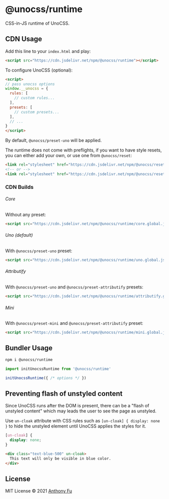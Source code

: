 # @unocss/runtime

CSS-in-JS runtime of UnoCSS.

## CDN Usage

Add this line to your `index.html` and play:

```html
<script src="https://cdn.jsdelivr.net/npm/@unocss/runtime"></script>
```

To configure UnoCSS (optional):

```html
<script>
// pass unocss options
window.__unocss = {
  rules: [
    // custom rules...
  ],
  presets: [
    // custom presets...
  ],
  // ...
}
</script>
```

By default, `@unocss/preset-uno` will be applied.

The runtime does not come with preflights, if you want to have style resets, you can either add your own, or use one from `@unocss/reset`:

```html
<link rel="stylesheet" href="https://cdn.jsdelivr.net/npm/@unocss/reset/normalize.min.css">
<!-- or -->
<link rel="stylesheet" href="https://cdn.jsdelivr.net/npm/@unocss/reset/tailwind.min.css">
```

### CDN Builds

###### Core

Without any preset:

```html
<script src="https://cdn.jsdelivr.net/npm/@unocss/runtime/core.global.js"></script>
```

###### Uno (default)

With `@unocss/preset-uno` preset:

```html
<script src="https://cdn.jsdelivr.net/npm/@unocss/runtime/uno.global.js"></script>
```

###### Attributify

With `@unocss/preset-uno` and `@unocss/preset-attributify` presets:

```html
<script src="https://cdn.jsdelivr.net/npm/@unocss/runtime/attributify.global.js"></script>
```

###### Mini

With `@unocss/preset-mini` and `@unocss/preset-attributify` preset:

```html
<script src="https://cdn.jsdelivr.net/npm/@unocss/runtime/mini.global.js"></script>
```

## Bundler Usage

```bash
npm i @unocss/runtime
```

```ts
import initUnocssRuntime from '@unocss/runtime'

initUnocssRuntime({ /* options */ })
```

## Preventing flash of unstyled content

Since UnoCSS runs after the DOM is present, there can be a "flash of unstyled content" which may leads the user to see the page as unstyled.

Use `un-cloak` attribute with CSS rules such as `[un-cloak] { display: none }` to hide the unstyled element until UnoCSS applies the styles for it.

```css
[un-cloak] {
  display: none;
}
```

```html
<div class="text-blue-500" un-cloak>
  This text will only be visible in blue color.
</div>
```

## License

MIT License © 2021 [Anthony Fu](https://github.com/antfu)
